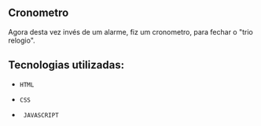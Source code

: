 ## Cronometro

Agora desta vez invés de um alarme, fiz um cronometro, para fechar o "trio relogio". 

## Tecnologias utilizadas:

- ``HTML``

- ``CSS``

- `` JAVASCRIPT``

